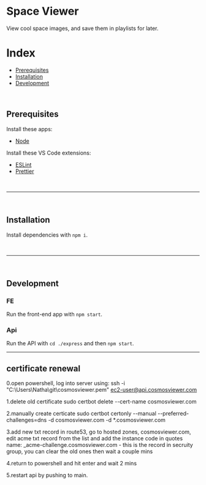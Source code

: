 # Space Viewer

View cool space images, and save them in playlists for later.

# Index

- [Prerequisites](#Prerequisites)
- [Installation](#Installation)
- [Development](#Development)

<br />

## Prerequisites

Install these apps:

- [Node][node-install]

Install these VS Code extensions:

- [ESLint][eslint-extension]
- [Prettier][prettier-extension]

<br />

---

<br />

## Installation

Install dependencies with `npm i`.

<br />
 
--- 
  
<br />

## Development

### FE

Run the front-end app with `npm start`.

### Api

Run the API with `cd ./express` and then `npm start`.

---

## certificate renewal

0.open powershell, log into server using:
ssh -i "C:\Users\Natha\git\cosmosviewer.pem" ec2-user@api.cosmosviewer.com

1.delete old certificate
sudo certbot delete --cert-name cosmosviewer.com

2.manually create certicate
sudo certbot certonly --manual --preferred-challenges=dns -d cosmosviewer.com -d \*.cosmosviewer.com

3.add new txt record in route53, go to hosted zones, cosmosviewer.com, edit acme txt record from the list and add the instance code in quotes
name: \_acme-challenge.cosmosviewer.com - this is the record in secruity group, you can clear the old ones
then wait a couple mins

4.return to powershell and hit enter and wait 2 mins

5.restart api by pushing to main.

[node-install]: https://nodejs.org/en/download/
[eslint-extension]: vscode:extension/dbaeumer.vscode-eslint
[prettier-extension]: vscode:extension/esbenp.prettier-vscode
